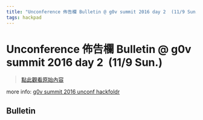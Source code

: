 ```yaml
---
title: "Unconference 佈告欄 Bulletin @ g0v summit 2016 day 2  (11/9 Sun.)"
tags: hackpad
---
```


# Unconference 佈告欄 Bulletin @ g0v summit 2016 day 2  (11/9 Sun.)

> [點此觀看原始內容](https://g0v.hackpad.tw/au3AAVYc5eu)

more info: [g0v summit 2016 unconf hackfoldr](http://beta.hackfoldr.org/g0v-summit-2016-unconf/)

## Bulletin


